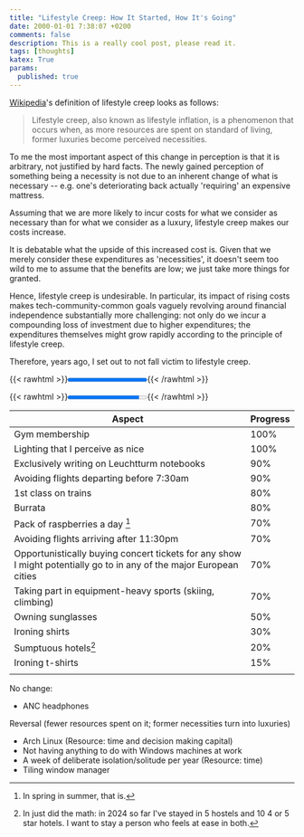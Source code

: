 ```yaml
---
title: "Lifestyle Creep: How It Started, How It's Going"
date: 2000-01-01 7:38:07 +0200
comments: false
description: This is a really cool post, please read it.
tags: [thoughts]
katex: True
params:
  published: true
---
```


[Wikipedia](https://en.wikipedia.org/wiki/Lifestyle_creep)'s
definition of lifestyle creep looks as follows:

> Lifestyle creep, also known as lifestyle inflation, is a phenomenon
> that occurs when, as more resources are spent on standard of living,
> former luxuries become perceived necessities.

To me the most important aspect of this change in perception is that
it is arbitrary, not justified by hard facts. The newly gained
perception of something being a necessity is not due to an
inherent change of what is necessary -- e.g. one's deteriorating back
actually 'requiring' an expensive mattress.

Assuming that we are more likely to incur costs for what we consider
as necessary than for what we consider as a luxury, lifestyle creep
makes our costs increase.

It is debatable what the upside of this increased cost is. Given that
we merely consider these expenditures as 'necessities', it doesn't
seem too wild to me to assume that the benefits are low; we just take
more things for granted.

Hence, lifestyle creep is undesirable. In particular, its impact of
rising costs makes tech-community-common goals vaguely revolving
around financial independence substantially more challenging: not only
do we incur a compounding loss of investment due to higher
expenditures; the expenditures themselves might grow rapidly according
to the principle of lifestyle creep.

Therefore, years ago, I set out to not fall victim to lifestyle creep.

{{< rawhtml >}}<progress id="file" max="100" value="100">100%</progress>{{< /rawhtml >}}

{{< rawhtml >}}<progress id="file" max="100" value="90">90%</progress>{{< /rawhtml >}}

| Aspect                                                                                                              | Progress |
|---------------------------------------------------------------------------------------------------------------------|----------|
| Gym membership                                                                                                      | 100%     |
| Lighting that I perceive as nice                                                                                    | 100%     |
| Exclusively writing on Leuchtturm notebooks                                                                         | 90%      |
| Avoiding flights departing before 7:30am                                                                            | 90%      |
| 1st class on trains                                                                                                 | 80%      |
| Burrata                                                                                                             | 80%      |
| Pack of raspberries a day [^1]                                                                                      | 70%      |
| Avoiding flights arriving after 11:30pm                                                                             | 70%      |
| Opportunistically buying concert tickets for any show I might potentially go to in any of the major European cities | 70%      |
| Taking part in equipment-heavy sports (skiing, climbing)                                                            | 70%      |
| Owning sunglasses                                                                                                   | 50%      |
| Ironing shirts                                                                                                      | 30%      |
| Sumptuous hotels[^0]                                                                                                | 20%      |
| Ironing t-shirts                                                                                                    | 15%      |
|                                                                                                                     |          |

No change:
* ANC headphones

Reversal (fewer resources spent on it; former necessities turn into luxuries)
* Arch Linux (Resource: time and decision making capital)
* Not having anything to do with Windows machines at work
* A week of deliberate isolation/solitude per year (Resource: time)
* Tiling window manager


[^0]: In just did the math: in 2024 so far I've stayed in 5 hostels
    and 10 4 or 5 star hotels. I want to stay a person who feels
    at ease in both.

[^1]: In spring in summer, that is.
